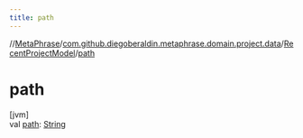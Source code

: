 ```yaml
---
title: path
---
```

//[MetaPhrase](../../../index.html)/[com.github.diegoberaldin.metaphrase.domain.project.data](../index.html)/[RecentProjectModel](index.html)/[path](path.html)



# path



[jvm]\
val [path](path.html): [String](https://kotlinlang.org/api/latest/jvm/stdlib/kotlin/-string/index.html)




